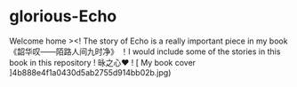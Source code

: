 # glorious-Echo
Welcome home >&lt;! The story of Echo is a really important piece in my book 《韶华叹——陌路人间九时净》 ！I would include some of the stories in this book in this repository ! 
昹之心❤
! [ My book cover ]4b888e4f1a0430d5ab2755d914bb02b.jpg)
